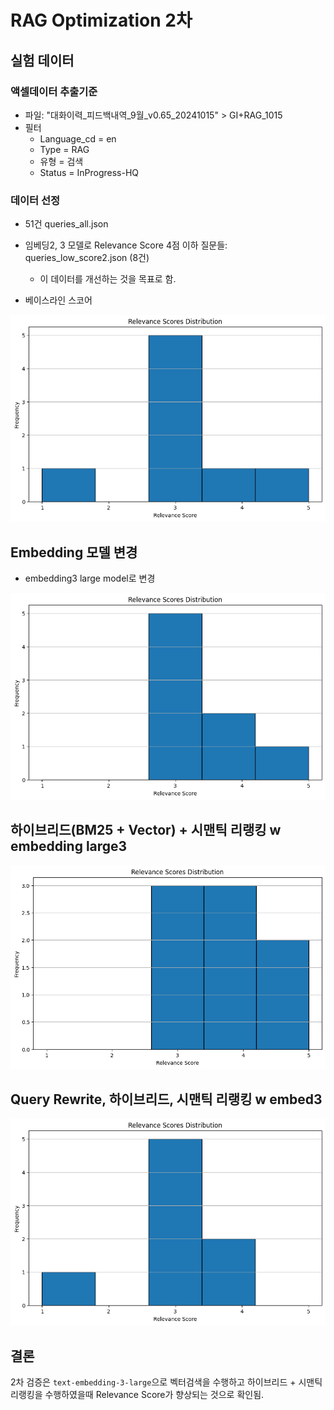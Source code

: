 # RAG Optimization 2차

## 실험 데이터 

### 액셀데이터 추출기준

* 파일: "대화이력_피드백내역_9월_v0.65_20241015" > GI+RAG_1015 
* 필터
  * Language_cd = en
  * Type = RAG
  * 유형 = 검색
  * Status = InProgress-HQ

### 데이터 선정

* 51건 queries_all.json


* 임베딩2, 3 모델로 Relevance Score 4점 이하 질문들: queries_low_score2.json (8건)
    * 이 데이터를 개선하는 것을 목표로 함.

* 베이스라인 스코어

![베이스라인](image/2-baseline.png)

## Embedding 모델 변경

* embedding3 large model로 변경

![임베딩라지3](image/2-emb3.png)

## 하이브리드(BM25 + Vector) + 시맨틱 리랭킹 w embedding large3

![BM25, vector, SM embed3](image/2-emb3-hybrid-semantic.png)

## Query Rewrite, 하이브리드, 시맨틱 리랭킹 w embed3

![qrw hybrid semantic emb3](image/2-emb3-hybrid-q-rewrite-semantic.png)

## 결론

2차 검증은 `text-embedding-3-large`으로 벡터검색을 수행하고 하이브리드 + 시맨틱 리랭킹을 수행하였을때 Relevance Score가 향상되는 것으로 확인됨.



